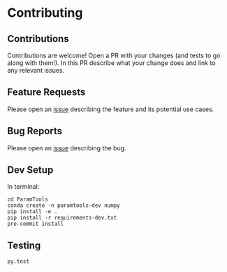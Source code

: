 # Contributing

Contributions
------------------------------
Contributions are welcome! Open a PR with your changes (and tests to go along with them!). In this PR describe what your change does and link to any relevant issues.

Feature Requests
----------------------------------
Please open an [issue][1] describing the feature and its potential use cases.

Bug Reports
-----------------------
Please open an [issue][1] describing the bug.

Dev Setup
------------------------
In terminal:

```
cd ParamTools
conda create -n paramtools-dev numpy
pip install -e .
pip install -r requirements-dev.txt
pre-commit install
```

Testing
-------------------
```
py.test
```


[1]: https://github.com/PSLmodels/ParamTools/issues
